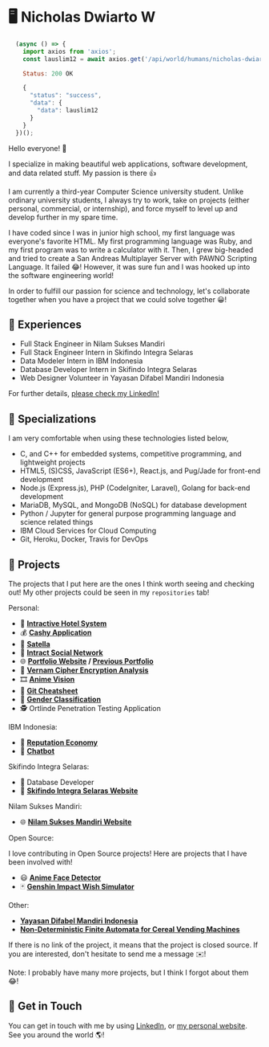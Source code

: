 # 🖥️ Nicholas Dwiarto W

```javascript
  (async () => {
    import axios from 'axios';
    const lauslim12 = await axios.get('/api/world/humans/nicholas-dwiarto/github');

    Status: 200 OK

    {
      "status": "success",
      "data": {
        "data": lauslim12
      }
    }
  })();
```

Hello everyone! 👋

I specialize in making beautiful web applications, software development, and data related stuff. My passion is there 👍

I am currently a third-year Computer Science university student. Unlike ordinary university students, I always try to work, take on projects (either personal, commercial, or internship), and force myself to level up and develop further in my spare time.

I have coded since I was in junior high school, my first language was everyone's favorite HTML. My first programming language was Ruby, and my first program was to write a calculator with it. Then, I grew big-headed and tried to create a San Andreas Multiplayer Server with PAWNO Scripting Language. It failed 😂! However, it was sure fun and I was hooked up into the software engineering world!

In order to fulfill our passion for science and technology, let's collaborate together when you have a project that we could solve together 😀!

## 🏢 Experiences

- Full Stack Engineer in Nilam Sukses Mandiri
- Full Stack Engineer Intern in Skifindo Integra Selaras
- Data Modeler Intern in IBM Indonesia
- Database Developer Intern in Skifindo Integra Selaras
- Web Designer Volunteer in Yayasan Difabel Mandiri Indonesia

For further details, [please check my LinkedIn!](https://www.linkedin.com/in/nicholasdwiarto/)

## 🧰 Specializations

I am very comfortable when using these technologies listed below,

- C, and C++ for embedded systems, competitive programming, and lightweight projects
- HTML5, (S)CSS, JavaScript (ES6+), React.js, and Pug/Jade for front-end development
- Node.js (Express.js), PHP (CodeIgniter, Laravel), Golang for back-end development
- MariaDB, MySQL, and MongoDB (NoSQL) for database development
- Python / Jupyter for general purpose programming language and science related things
- IBM Cloud Services for Cloud Computing
- Git, Heroku, Docker, Travis for DevOps

## 💼 Projects

The projects that I put here are the ones I think worth seeing and checking out! My other projects could be seen in my `repositories` tab!

Personal:

- 🏨 **[Intractive Hotel System](https://nicholasdw.com/Intractive)**
- 💰 **[Cashy Application](https://cashy.herokuapp.com/)**
- 📮 **[Satella](https://github.com/lauslim12/Satella)**
- 💬 **[Intract Social Network](https://github.com/lauslim12/intract-social-network)**
- 🌐 **[Portfolio Website](https://nicholasdw.com/) / [Previous Portfolio](https://nicholasdw.com/Portofolio%20Real/)**
- 🔑 **[Vernam Cipher Encryption Analysis](https://github.com/lauslim12/vernam-cipher)**
- 🎞️ **[Anime Vision](https://github.com/lauslim12/anime-vision)**
- 📒 **[Git Cheatsheet](https://nicholasdw.com/software-engineering)**
- 🧑 **[Gender Classification](https://github.com/lauslim12/gender-classification)**
- 🕵 Ortlinde Penetration Testing Application

IBM Indonesia:

- 🤑 **[Reputation Economy](https://github.com/lauslim12/Reputation-Economics-IBM-Intern-Project)**
- 🤖 **[Chatbot](https://github.com/lauslim12/Banking-Chatbot-IBM-Watson-Assistant)**

Skifindo Integra Selaras:

- 📃 Database Developer
- 📏 **[Skifindo Integra Selaras Website](https://skifindo.com/)**

Nilam Sukses Mandiri:

- 🌐 **[Nilam Sukses Mandiri Website](https://nisumapapercups.com/)**

Open Source:

I love contributing in Open Source projects! Here are projects that I have been involved with!

- 😃 **[Anime Face Detector](https://github.com/qhgz2013/anime-face-detector)**
- 🃏 **[Genshin Impact Wish Simulator](https://github.com/uzair-ashraf/genshin-impact-wish-simulator)**

Other:

- **[Yayasan Difabel Mandiri Indonesia](https://ydmi.or.id)**
- **[Non-Deterministic Finite Automata for Cereal Vending Machines](http://proceeding.unindra.ac.id/index.php/simponi/article/view/375/0)**

If there is no link of the project, it means that the project is closed source. If you are interested, don't hesitate to send me a message ✉️!

Note: I probably have many more projects, but I think I forgot about them 😂!

## 📱 Get in Touch

You can get in touch with me by using [LinkedIn](https://www.linkedin.com/in/nicholasdwiarto/), or [my personal website](https://www.nicholasdw.com). See you around the world 🌎!
